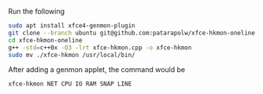 Run the following

```sh
sudo apt install xfce4-genmon-plugin
git clone --branch ubuntu git@github.com:patarapolw/xfce-hkmon-oneline.git
cd xfce-hkmon-oneline
g++ -std=c++0x -O3 -lrt xfce-hkmon.cpp -o xfce-hkmon
sudo mv ./xfce-hkmon /usr/local/bin/
```

After adding a genmon applet, the command would be

```sh
xfce-hkmon NET CPU IO RAM SNAP LINE
```

